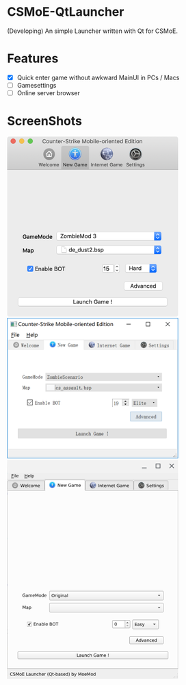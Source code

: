 # CSMoE-QtLauncher
(Developing) An simple Launcher written with Qt for CSMoE.

# Features
- [x] Quick enter game without awkward MainUI in PCs / Macs
- [ ] Gamesettings
- [ ] Online server browser

# ScreenShots
<img src="https://github.com/MoeMod/CSMoE-QtLauncher/blob/master/docs/UI_MACOS.png" width="400" alt="MACOS"/>
<img src="https://github.com/MoeMod/CSMoE-QtLauncher/blob/master/docs/UI_WIN32.PNG" width="400" alt="WIN32"/>
<img src="https://github.com/MoeMod/CSMoE-QtLauncher/blob/master/docs/UI_LINUX.PNG" width="400" alt="LINUX"/>

